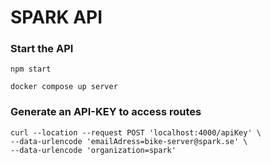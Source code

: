 # SPARK API

### Start the API

```
npm start

docker compose up server
```

### Generate an API-KEY to access routes

```
curl --location --request POST 'localhost:4000/apiKey' \
--data-urlencode 'emailAdress=bike-server@spark.se' \
--data-urlencode 'organization=spark'
```
